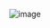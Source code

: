 ![image](https://user-images.githubusercontent.com/1170909/217883473-7c7b4cf5-9edc-44e4-b15f-6f2fd5546e82.png)
